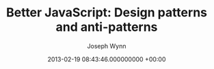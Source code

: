 ---
layout: post
title: 'Better JavaScript: Design patterns and anti-patterns'
date: 2013-02-19 08:43:46.000000000 +00:00
categories:
- JavaScript
tags: []
status: draft
type: post
published: false
author: Joseph Wynn
---